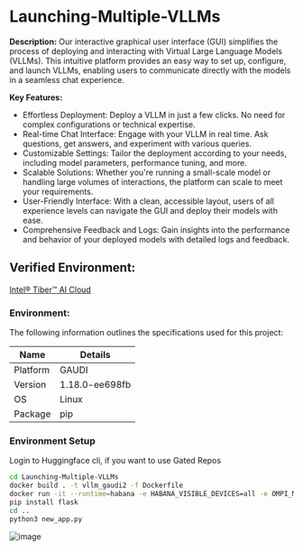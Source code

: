 # Launching-Multiple-VLLMs
**Description:** Our interactive graphical user interface (GUI) simplifies the process of deploying and interacting with Virtual Large Language Models (VLLMs). This intuitive platform provides an easy way to set up, configure, and launch VLLMs, enabling users to communicate directly with the models in a seamless chat experience.
  
**Key Features:**
- Effortless Deployment: Deploy a VLLM in just a few clicks. No need for complex configurations or technical expertise.
- Real-time Chat Interface: Engage with your VLLM in real time. Ask questions, get answers, and experiment with various queries.
- Customizable Settings: Tailor the deployment according to your needs, including model parameters, performance tuning, and more.
- Scalable Solutions: Whether you're running a small-scale model or handling large volumes of interactions, the platform can scale to meet your requirements.
- User-Friendly Interface: With a clean, accessible layout, users of all experience levels can navigate the GUI and deploy their models with ease.
- Comprehensive Feedback and Logs: Gain insights into the performance and behavior of your deployed models with detailed logs and feedback.

## Verified Environment:
[Intel® Tiber™ AI Cloud](https://www.intel.com/content/www/us/en/developer/tools/devcloud/services.html)


### Environment:
The following information outlines the specifications used for this project:

| Name      | Details                   |
|-----------|---------------------------|
| Platform  | GAUDI                     |
| Version   | 1.18.0-ee698fb            |
| OS        | Linux                     |
| Package   | pip                       |


### Environment Setup
Login to Huggingface cli, if you want to use Gated Repos

```bash
cd Launching-Multiple-VLLMs
docker build . -t vllm_gaudi2 -f Dockerfile
docker run -it --runtime=habana -e HABANA_VISIBLE_DEVICES=all -e OMPI_MCA_btl_vader_single_copy_mechanism=none--cap-add=sys_nice --net=host --ipc=host vllm_gaudi2
pip install flask
cd ..
python3 new_app.py
```
![image](https://github.com/user-attachments/assets/59aeb052-1f47-470c-b938-0cde71cdff3b)







